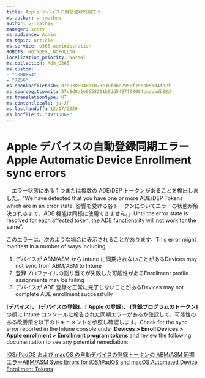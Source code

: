 ```yaml
---
title: Apple デバイスの自動登録同期エラー
ms.author: v-jmathew
author: v-jmathew
manager: scotv
ms.audience: Admin
ms.topic: article
ms.service: o365-administration
ROBOTS: NOINDEX, NOFOLLOW
localization_priority: Normal
ms.collection: Adm_O365
ms.custom:
- "9000654"
- "7256"
ms.openlocfilehash: d7a9398046a1073e30fdbe2950f750bb55d4fa2f
ms.sourcegitcommit: 87c8d0a1e6668211b9dd5427f98984ccdcadb02d
ms.translationtype: HT
ms.contentlocale: ja-JP
ms.lasthandoff: 12/17/2020
ms.locfileid: "49715069"
---
```

# <a name="apple-automatic-device-enrollment-sync-errors"></a><span data-ttu-id="3e1b7-102">Apple デバイスの自動登録同期エラー</span><span class="sxs-lookup"><span data-stu-id="3e1b7-102">Apple Automatic Device Enrollment sync errors</span></span>

<span data-ttu-id="3e1b7-103">「エラー状態にある 1 つまたは複数の ADE/DEP トークンがあることを検出しました。</span><span class="sxs-lookup"><span data-stu-id="3e1b7-103">“We have detected that you have one or more ADE/DEP Tokens which are in an error state.</span></span> <span data-ttu-id="3e1b7-104">影響を受ける各トークンについてエラーの状態が解決されるまで、ADE 機能は同様に使用できません。」</span><span class="sxs-lookup"><span data-stu-id="3e1b7-104">Until the error state is resolved for each affected token, the ADE functionality will not work for the same”.</span></span>

<span data-ttu-id="3e1b7-105">このエラーは、次のような場合に表示されることがあります。</span><span class="sxs-lookup"><span data-stu-id="3e1b7-105">This error might manifest in a number of ways including:</span></span>

1. <span data-ttu-id="3e1b7-106">デバイスが ABM/ASM から Intune に同期されないことがある</span><span class="sxs-lookup"><span data-stu-id="3e1b7-106">Devices may not sync from ABM/ASM to Intune</span></span>
2. <span data-ttu-id="3e1b7-107">登録プロファイルの割り当てが失敗した可能性がある</span><span class="sxs-lookup"><span data-stu-id="3e1b7-107">Enrollment profile assignments may be failing</span></span>
3. <span data-ttu-id="3e1b7-108">デバイスが ADE 登録を正常に完了しないことがある</span><span class="sxs-lookup"><span data-stu-id="3e1b7-108">Devices may not complete ADE enrollment successfully</span></span>

<span data-ttu-id="3e1b7-109">**[デバイス]、 [デバイスの登録]、[ Apple の登録]、 [登録プログラムのトークン]** の順に Intune コンソールに報告された同期エラーがあるか確認して、可能性のある改善策を以下のドキュメントを参照し確認します。</span><span class="sxs-lookup"><span data-stu-id="3e1b7-109">Check for the sync error reported in the Intune console under **Devices > Enroll Devices > Apple enrollment > Enrollment program tokens** and review the following documentation to see any potential remediation:</span></span>

[<span data-ttu-id="3e1b7-110">IOS/iPadOS および macOS の自動デバイスの登録トークンの ABM/ASM 同期エラー</span><span class="sxs-lookup"><span data-stu-id="3e1b7-110">ABM/ASM Sync Errors for iOS/iPadOS and macOS Automated Device Enrollment Tokens</span></span>](https://docs.microsoft.com/mem/intune/enrollment/troubleshoot-ios-enrollment-errors#resolutions-when-syncing-tokens-between-intune-and-abmasm-for-automated-device-enrollment)
